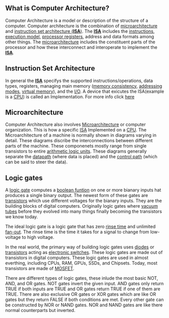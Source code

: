 
## What is Computer Architecture?

Computer Architecture is a model or description of the structure of a computer. Computer architecture is the combination of [microarchitecture](#Microarchitecture) and [instruction set architecture (**ISA**)](##Instruction%20Set%20Architecture). The [**ISA**](##Instruction%20Set%20Architecture) includes the [instructions](https://en.wikipedia.org/wiki/Instruction_set_architecture#Instructions "Instruction set architecture"), [execution model](https://en.wikipedia.org/wiki/Execution_model "Execution model"), [processor registers](https://en.wikipedia.org/wiki/Processor_register "Processor register"), address and data formats among other things. The [microarchitecture](#Microarchitecture) includes the constituent parts of the processor and how these interconnect and interoperate to implement the [**ISA**](##Instruction%20Set%20Architecture).

## Instruction Set Architecture

In general the [**ISA**](##Instruction%20Set%20Architecture) specifys the supported instructions/operations, data types, registers, managing main memory ([memory consistency](https://en.wikipedia.org/wiki/Memory_consistency), [addressing modes](https://en.wikipedia.org/wiki/Addressing_mode), [virtual memory](https://en.wikipedia.org/wiki/Virtual_memory)),  and the [I/O](https://en.wikipedia.org/wiki/Input/output). A device that exicutes the ISA(example is a [CPU](https://en.wikipedia.org/wiki/Central_processing_unit)) is called an Implementation. For more info click [here](https://en.wikipedia.org/wiki/Instruction_set_architecture)

## Microarchitecture

Computer Architecture also involves [Microarchitecture](https://en.wikipedia.org/wiki/Microarchitecture) or computer organization. This is how a specific [ISA](https://en.wikipedia.org/wiki/Instruction_set_architecture) Implemented on a  [CPU](https://en.wikipedia.org/wiki/Central_processing_unit). The Microarchitecture of a machine is normally shown in diagrams varying in detail. These diagrams discribe the interconnections between different parts of the machine. These componenets mostly range from single transistors to entire [arithmetic logic units](https://en.wikipedia.org/wiki/Arithmetic_logic_unit "Arithmetic logic unit"). These diagrams generally separate the [datapath](https://en.wikipedia.org/wiki/Datapath "Datapath") (where data is placed) and the [control path](https://en.wikipedia.org/w/index.php?title=Control_path&action=edit&redlink=1 "Control path (page does not exist)") (which can be said to steer the data).

## Logic gates

A [logic gate](https://en.wikipedia.org/wiki/Logic_gate)  computes a [boolean funtion](https://en.wikipedia.org/wiki/Boolean_function) on one or more bianary inputs hat produces a single binary output. The newest form of these gates are [transistors](https://en.wikipedia.org/wiki/Transistor) which use different voltages for the bianary inputs. They are the building blocks of digital computers. Originally logic gates where [vacuum tubes](https://en.wikipedia.org/wiki/Vacuum_tube) before they evolved into many things finally becoming the transistors we know today.

The ideal logic gate is a logic gate that has zero [rinse time](https://en.wikipedia.org/wiki/Rise_time) and unlimited [fan-out](https://en.wikipedia.org/wiki/Fan-out). The rinse time is the time it takes for a signal to change from low-voltage to high voltage.

In the real world, the primary way of building logic gates uses [diodes](https://en.wikipedia.org/wiki/Diode "Diode") or [transistors](https://en.wikipedia.org/wiki/Transistor "Transistor") acting as [electronic switches](https://en.wikipedia.org/wiki/Switch#Electronic_switches). These logic gates are made out of transistors in digital computers. These logic gates are used in almost everthing, including CPUs, RAM, GPUs, SSDs, and Chipsets. Today, most transistors are made of [MOSFET](https://en.wikipedia.org/wiki/MOSFET). 

There are different types of logic gates, these inlude the most basic NOT, AND, and OR gates. NOT gates invert the given input. AND gates only return TRUE if both inputs are TRUE and OR gates return TRUE if one of them are TRUE. There are also exclusive OR gates or XOR gates which are like OR gates but they return FALSE if both conditions are met. Every other gate can be constructed by NOR or NAND gates. NOR and NAND gates are like there normal counterparts but inverted.


